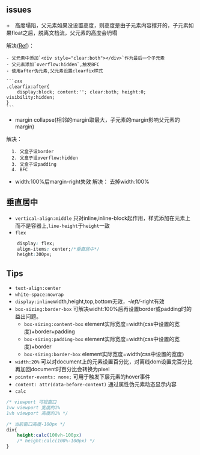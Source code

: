 
## issues
+　高度塌陷，父元素如果没设置高度，则高度是由子元素内容撑开的，子元素如果float之后，脱离文档流，父元素的高度会坍塌

解决([Ref](http://kayosite.com/remove-floating-style-in-detail.html))：

    - 父元素中添加`<div style="clear:both"></div>`作为最后一个子元素
    - 父元素添加`overflow:hidden`,触发BFC
    - 使用after伪元素,父元素设置clearfix样式

    ```css
    .clearfix:after{
        display:block; content:''; clear:both; height:0; visibility:hidden;
    }
    ```
+ margin collapse(相邻的margin取最大，子元素的margin影响父元素的margin)

解决：

      1. 父盒子设border
      2. 父盒子设overflow:hidden
      3. 父盒子设padding    
      4. BFC    

+ width:100%后margin-right失效
  解决：
       去掉width:100%

## 垂直居中
+ `vertical-align:middle` 只对inline,inline-block起作用，样式添加在元素上而不是容器上,`line-height`于`height`一致
+ `flex`
```css
    display: flex;
    align-items: center;/*垂直居中*/
    height:300px;
```

## Tips
+ `text-align:center`
+ `white-space:nowrap`
+ `display:inline`width,height,top,bottom无效，*-left/*-right有效
+ `box-sizing:border-box`
    可解决widht:100%后再设置border或padding时的益出问题。
    - `box-sizing:content-box` element实际宽度=width(css中设置的宽度)+border+padding
    - `box-sizing:padding-box` element实际宽度=width(css中设置的宽度)+border
    - `box-sizing:border-box` element实际宽度=width(css中设置的宽度)
+ `width:20%` 可以对document上的元素设置百分比，对离线dom设置完百分比再加回document时百分比会转换为pixel
+ `pointer-events: none;` 可用于触发下层元素的hover事件
+ `content: attr(data-before-content)` 通过属性伪元素动态显示内容
+ `calc`
```css
/* viewport 可视窗口
1vw viewport 宽度的1%
1vh viewport 高度的1% */

/* 当前窗口高度-100px */
div{
    height:calc(100vh-100px)
    /* height:calc(100%-100px) */
}
```